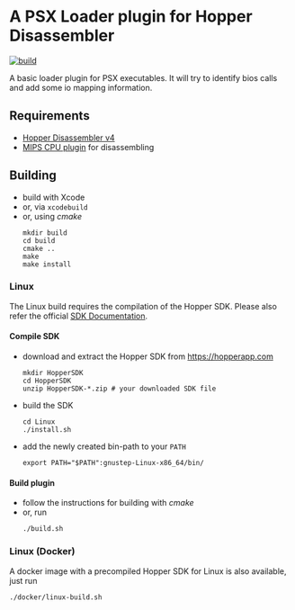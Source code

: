 # A PSX Loader plugin for Hopper Disassembler

[![build](https://github.com/makigumo/PSXLoader/actions/workflows/build.yml/badge.svg)](https://github.com/makigumo/PSXLoader/actions/workflows/build.yml)

A basic loader plugin for PSX executables.
It will try to identify bios calls and add some io mapping information.

## Requirements

* [Hopper Disassembler v4](https://www.hopperapp.com)
* [MIPS CPU plugin](https://github.com/makigumo/MIPSCPU) for disassembling

## Building

* build with Xcode
* or, via `xcodebuild`
* or, using *cmake*
    ```
    mkdir build
    cd build
    cmake ..
    make
    make install
    ```
### Linux

The Linux build requires the compilation of the Hopper SDK.
Please also refer the official [SDK Documentation](https://github.com/makigumo/HopperSDK-v4/blob/master/SDK%20Documentation.pdf). 

#### Compile SDK

* download and extract the Hopper SDK from https://hopperapp.com
    ```
    mkdir HopperSDK
    cd HopperSDK
    unzip HopperSDK-*.zip # your downloaded SDK file
    ```
* build the SDK
    ```
    cd Linux
    ./install.sh
    ```
* add the newly created bin-path to your `PATH`
    ```
    export PATH="$PATH":gnustep-Linux-x86_64/bin/
    ```

#### Build plugin

* follow the instructions for building with *cmake*
* or, run
    ```
    ./build.sh
    ```

### Linux (Docker)

A docker image with a precompiled Hopper SDK for Linux is also available, just run

```
./docker/linux-build.sh
```
